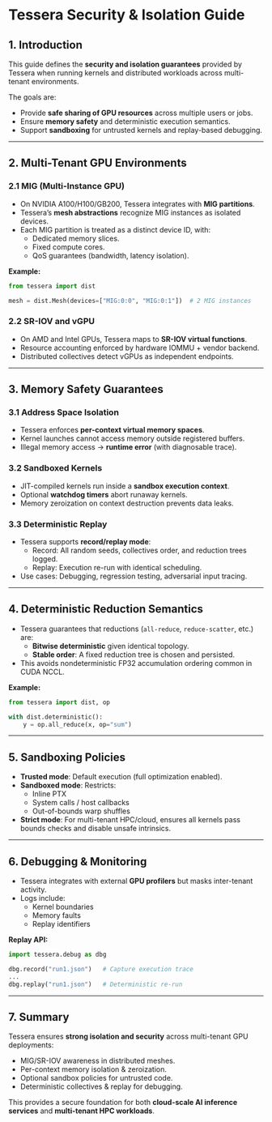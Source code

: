 # Tessera Security & Isolation Guide

## 1. Introduction
This guide defines the **security and isolation guarantees** provided by Tessera when running kernels and distributed workloads across multi-tenant environments.  

The goals are:  
- Provide **safe sharing of GPU resources** across multiple users or jobs.  
- Ensure **memory safety** and deterministic execution semantics.  
- Support **sandboxing** for untrusted kernels and replay-based debugging.  

---

## 2. Multi-Tenant GPU Environments

### 2.1 MIG (Multi-Instance GPU)
- On NVIDIA A100/H100/GB200, Tessera integrates with **MIG partitions**.  
- Tessera’s **mesh abstractions** recognize MIG instances as isolated devices.  
- Each MIG partition is treated as a distinct device ID, with:  
  - Dedicated memory slices.  
  - Fixed compute cores.  
  - QoS guarantees (bandwidth, latency isolation).  

**Example:**
```python
from tessera import dist

mesh = dist.Mesh(devices=["MIG:0:0", "MIG:0:1"])  # 2 MIG instances
```

### 2.2 SR-IOV and vGPU
- On AMD and Intel GPUs, Tessera maps to **SR-IOV virtual functions**.  
- Resource accounting enforced by hardware IOMMU + vendor backend.  
- Distributed collectives detect vGPUs as independent endpoints.  

---

## 3. Memory Safety Guarantees

### 3.1 Address Space Isolation
- Tessera enforces **per-context virtual memory spaces**.  
- Kernel launches cannot access memory outside registered buffers.  
- Illegal memory access → **runtime error** (with diagnosable trace).

### 3.2 Sandboxed Kernels
- JIT-compiled kernels run inside a **sandbox execution context**.  
- Optional **watchdog timers** abort runaway kernels.  
- Memory zeroization on context destruction prevents data leaks.  

### 3.3 Deterministic Replay
- Tessera supports **record/replay mode**:  
  - Record: All random seeds, collectives order, and reduction trees logged.  
  - Replay: Execution re-run with identical scheduling.  
- Use cases: Debugging, regression testing, adversarial input tracing.  

---

## 4. Deterministic Reduction Semantics
- Tessera guarantees that reductions (`all-reduce`, `reduce-scatter`, etc.) are:  
  - **Bitwise deterministic** given identical topology.  
  - **Stable order**: A fixed reduction tree is chosen and persisted.  
- This avoids nondeterministic FP32 accumulation ordering common in CUDA NCCL.  

**Example:**
```python
from tessera import dist, op

with dist.deterministic():
    y = op.all_reduce(x, op="sum")
```

---

## 5. Sandboxing Policies
- **Trusted mode**: Default execution (full optimization enabled).  
- **Sandboxed mode**: Restricts:  
  - Inline PTX  
  - System calls / host callbacks  
  - Out-of-bounds warp shuffles  
- **Strict mode**: For multi-tenant HPC/cloud, ensures all kernels pass bounds checks and disable unsafe intrinsics.  

---

## 6. Debugging & Monitoring
- Tessera integrates with external **GPU profilers** but masks inter-tenant activity.  
- Logs include:  
  - Kernel boundaries  
  - Memory faults  
  - Replay identifiers  

**Replay API:**
```python
import tessera.debug as dbg

dbg.record("run1.json")   # Capture execution trace
...
dbg.replay("run1.json")   # Deterministic re-run
```

---

## 7. Summary
Tessera ensures **strong isolation and security** across multi-tenant GPU deployments:
- MIG/SR-IOV awareness in distributed meshes.  
- Per-context memory isolation & zeroization.  
- Optional sandbox policies for untrusted code.  
- Deterministic collectives & replay for debugging.  

This provides a secure foundation for both **cloud-scale AI inference services** and **multi-tenant HPC workloads**.  
